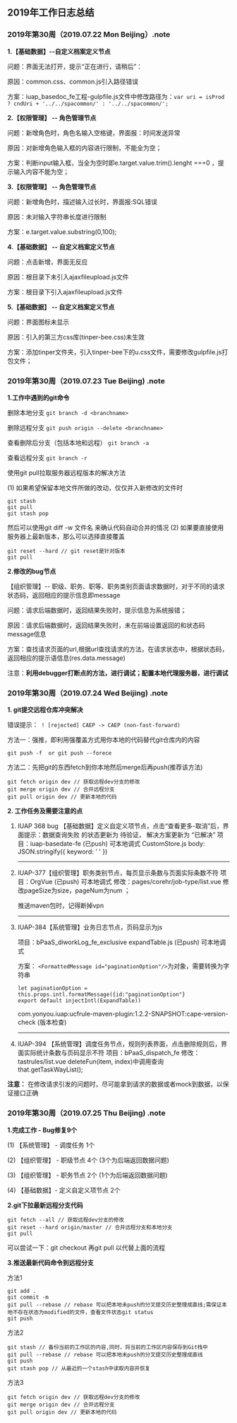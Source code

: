 ##  2019年工作日志总结

### 2019年第30周（2019.07.22  Mon Beijing）.note

**1.【基础数据】--自定义档案定义节点**

问题：界面无法打开，提示“正在进行，请稍后”：

原因：common.css、common.js引入路径错误

方案：iuap_basedoc_fe工程-gulpfile.js文件中修改路径为：```var uri = isProd ? cndUri + '../../spacommon/' : '../../spacommon/';```

**2.【权限管理】 -- 角色管理节点**

问题：新增角色时，角色名输入空格键，界面报：时间发送异常

原因：对新增角色输入框的内容进行限制，不能全为空；

方案：判断input输入框，当全为空时即e.target.value.trim().lenght ===0 ，提示输入内容不能为空；

**3.【权限管理】 -- 角色管理节点**

问题：新增角色时，描述输入过长时，界面报:SQL错误

原因：未对输入字符串长度进行限制

方案：e.target.value.substring(0,100);

**4.【基础数据】 -- 自定义档案定义节点**

问题：点击新增，界面无反应 

原因：根目录下未引入ajaxfileupload.js文件

方案：根目录下引入ajaxfileupload.js文件

**5.【基础数据】 -- 自定义档案定义节点**

问题：界面图标未显示

原因：引入的第三方css库(tinper-bee.css)未生效

方案：添加tinper文件夹，引入tinper-bee下的u.css文件，需要修改gulpfile.js打包文件；

###  2019年第30周（2019.07.23 Tue Beijing) .note

**1.工作中遇到的git命令**

删除本地分支 ```git branch -d <branchname>```

删除远程分支 ```git push origin --delete <branchname>```

查看删除后分支（包括本地和远程） ```git branch -a```

查看远程分支 ```git branch -r```

使用git pull拉取服务器远程版本的解决方法

(1) 如果希望保留本地文件所做的改动，仅仅并入新修改的文件时

```
git stash 
git pull
git stash pop
```
然后可以使用git diff -w 文件名 来确认代码自动合并的情况
(2) 如果要直接使用服务器上最新版本，那么可以选择直接覆盖

```
git reset --hard // git reset是针对版本
git pull
```

**2.修改的bug节点**

【组织管理】-- 职级、职务、职等、职务类别页面请求数据时，对于不同的请求状态码，返回相应的提示信息即message

问题：请求后端数据时，返回结果失败时，提示信息为系统报错；

原因：请求后端数据时，返回结果失败时，未在前端设置返回的和状态码message信息

方案：查找请求页面的url,根据url查找请求的方法，在请求状态中，根据状态码，返回相应的提示语信息(res.data.message)

注意：**利用debugger打断点的方法，进行调试；配置本地代理服务器，进行调试**

### 2019年第30周（2019.07.24  Wed Beijing) .note

**1. git提交远程仓库冲突解决**

错误提示：``` ! [rejected] CAEP -> CAEP (non-fast-forward)```

方法一：强推，即利用强覆盖方式用你本地的代码替代git仓库内的内容

```
git push -f  or git push --forece
```

方法二：先把git的东西fetch到你本地然后merge后再push(推荐该方法)

```
git fetch origin dev // 获取远程dev分支的修改
git merge origin dev // 合并远程分支
git pull origin dev // 更新本地的代码
```

**2. 工作任务及需要注意的点**

1. IUAP 368 bug 【基础数据】定义自定义项节点，点击“查看更多-取消”后，界面提示：数据查询失败 的状态更新为 待验证， 解决方案更新为 “已解决”
   项目：iuap-basedate-fe  (已push)  可本地调式
   CustomStore.js  body: JSON.stringify({ keyword: ' ' })
   
   ------
   
   
   
2. IUAP-377【组织管理】职务类别节点，每页显示条数与页面实际条数不符
   项目：OrgVue (已push) 可本地调式
   修改：pages/corehr/job-type/list.vue 修改pageSize为size，pageNum为num ；

   推送maven包时，记得断掉vpn

   ------

    	

3. IUAP-384【系统管理】业务日志节点，页码显示为js 

   项目：bPaaS_diworkLog_fe_exclusive  expandTable.js (已push) 可本地调式

   方案： ```<FormattedMessage id="paginationOption"/>```为对象，需要转换为字符串

   ```
   let paginationOption = this.props.intl.formatMessage({id:"paginationOption"}
   export default injectIntl(ExpandTable))
   ```
   com.yonyou.iuap:ucfrule-maven-plugin:1.2.2-SNAPSHOT:cape-version-check (版本检查)

   ------

   

4. IUAP-394 【系统管理】调度任务节点，规则列表界面，点击删除规则后，界面实际统计条数与页码显示不符
   项目：bPaaS_dispatch_fe 
   修改：tastrules/list.vue deleteFun(item, index)中调用查询 that.getTaskWayList();

**注意：** 在修改请求引发的问题时，尽可能拿到请求的数据或者mock到数据，以保证接口正确

### 2019年第30周（2019.07.25  Thu Beijing) .note

**1.完成工作 - Bug修复9个**

(1) 【系统管理】 -  调度任务 1个

(2) 【组织管理】 - 职级节点 4个 (3个为后端返回数据问题)

(3) 【组织管理】 - 职务节点 2个 (1个为后端返回数据问题)

(4)  【基础数据】- 定义自定义项节点 2个

**2.git下拉最新远程分支代码**

```
git fetch --all // 获取远程dev分支的修改
git	reset --hard origin/master // 合并远程分支和本地分支
git pull 
```

可以尝试一下：git checkout 再git pull 以代替上面的流程

**3.推送最新代码命令到远程分支**

方法1

```
git add .
git commit -m
git pull --rebase // rebase 可以把本地未push的分叉提交历史整理成直线;需保证本地不存在状态为modified的文件，查看文件状态git status
git push
```



方法2

```
git stash // 备份当前的工作区的内容,同时，将当前的工作区内容保存到Git栈中
git pull --rebase // rebase 可以把本地未push的分叉提交历史整理成直线
git push
git stash pop // 从最近的一个stash中读取内容并恢复
```



方法3

```
git fetch origin dev // 获取远程dev分支的修改
git merge origin dev // 合并远程分支
git pull origin dev // 更新本地的代码
```



























